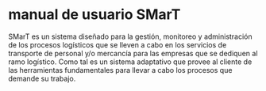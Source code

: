 # manual de usuario SMarT

SMarT es un sistema diseñado para la gestión, monitoreo y administración de los procesos logísticos que se lleven a cabo en los servicios de transporte de personal y/o mercancía para las empresas que se dediquen al ramo logístico.  Como tal es un sistema adaptativo que provee al cliente de las herramientas fundamentales para llevar a cabo los procesos que demande su trabajo. 
